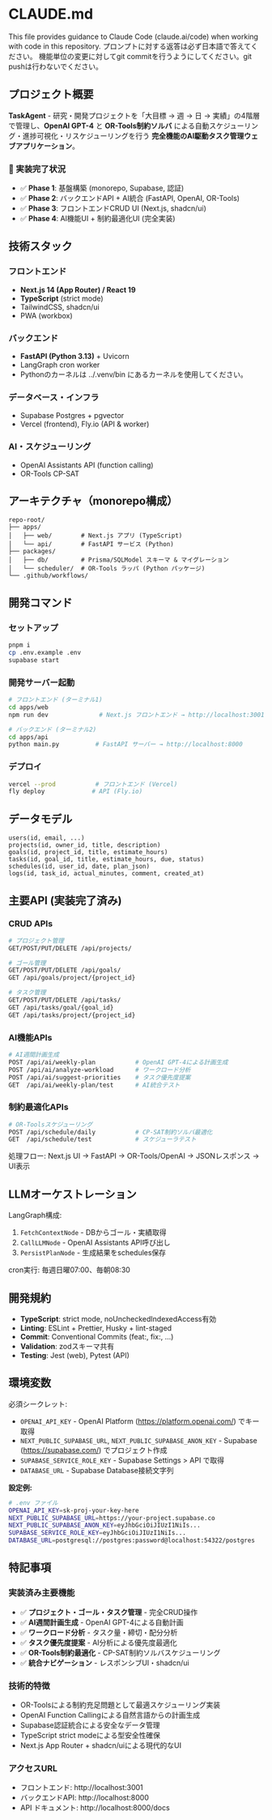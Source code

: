 # CLAUDE.md

This file provides guidance to Claude Code (claude.ai/code) when working with code in this repository.
プロンプトに対する返答は必ず日本語で答えてください。
機能単位の変更に対してgit commitを行うようにしてください。git pushは行わないでください。

## プロジェクト概要

**TaskAgent** - 研究・開発プロジェクトを「大目標 → 週 → 日 → 実績」の4階層で管理し、**OpenAI GPT-4** と **OR-Tools制約ソルバ** による自動スケジューリング・進捗可視化・リスケジューリングを行う **完全機能のAI駆動タスク管理ウェブアプリケーション**。

### 🚀 実装完了状況
- ✅ **Phase 1**: 基盤構築 (monorepo, Supabase, 認証)
- ✅ **Phase 2**: バックエンドAPI + AI統合 (FastAPI, OpenAI, OR-Tools)
- ✅ **Phase 3**: フロントエンドCRUD UI (Next.js, shadcn/ui)
- ✅ **Phase 4**: AI機能UI + 制約最適化UI (完全実装)

## 技術スタック

### フロントエンド
- **Next.js 14 (App Router) / React 19**
- **TypeScript** (strict mode)
- TailwindCSS, shadcn/ui
- PWA (workbox)

### バックエンド
- **FastAPI (Python 3.13)** + Uvicorn
- LangGraph cron worker
- Pythonのカーネルは ../.venv/bin にあるカーネルを使用してください。

### データベース・インフラ
- Supabase Postgres + pgvector
- Vercel (frontend), Fly.io (API & worker)

### AI・スケジューリング
- OpenAI Assistants API (function calling)
- OR-Tools CP-SAT

## アーキテクチャ（monorepo構成）

```
repo-root/
├── apps/
│   ├── web/        # Next.js アプリ (TypeScript)
│   └── api/        # FastAPI サービス (Python)
├── packages/
│   ├── db/         # Prisma/SQLModel スキーマ & マイグレーション
│   └── scheduler/  # OR-Tools ラッパ (Python パッケージ)
└── .github/workflows/
```

## 開発コマンド

### セットアップ
```bash
pnpm i
cp .env.example .env
supabase start
```

### 開発サーバー起動
```bash
# フロントエンド (ターミナル1)
cd apps/web
npm run dev              # Next.js フロントエンド → http://localhost:3001

# バックエンド (ターミナル2)
cd apps/api
python main.py          # FastAPI サーバー → http://localhost:8000
```

### デプロイ
```bash
vercel --prod           # フロントエンド (Vercel)
fly deploy             # API (Fly.io)
```

## データモデル

```
users(id, email, ...)
projects(id, owner_id, title, description)
goals(id, project_id, title, estimate_hours)
tasks(id, goal_id, title, estimate_hours, due, status)
schedules(id, user_id, date, plan_json)
logs(id, task_id, actual_minutes, comment, created_at)
```

## 主要API (実装完了済み)

### **CRUD APIs**
```bash
# プロジェクト管理
GET/POST/PUT/DELETE /api/projects/

# ゴール管理
GET/POST/PUT/DELETE /api/goals/
GET /api/goals/project/{project_id}

# タスク管理
GET/POST/PUT/DELETE /api/tasks/
GET /api/tasks/goal/{goal_id}
GET /api/tasks/project/{project_id}
```

### **AI機能APIs**
```bash
# AI週間計画生成
POST /api/ai/weekly-plan           # OpenAI GPT-4による計画生成
POST /api/ai/analyze-workload      # ワークロード分析
POST /api/ai/suggest-priorities    # タスク優先度提案
GET  /api/ai/weekly-plan/test      # AI統合テスト
```

### **制約最適化APIs**
```bash
# OR-Toolsスケジューリング
POST /api/schedule/daily           # CP-SAT制約ソルバ最適化
GET  /api/schedule/test            # スケジューラテスト
```

処理フロー: Next.js UI → FastAPI → OR-Tools/OpenAI → JSONレスポンス → UI表示

## LLMオーケストレーション

LangGraph構成:
1. `FetchContextNode` - DBからゴール・実績取得
2. `CallLLMNode` - OpenAI Assistants API呼び出し
3. `PersistPlanNode` - 生成結果をschedules保存

cron実行: 毎週日曜07:00、毎朝08:30

## 開発規約

- **TypeScript**: strict mode, noUncheckedIndexedAccess有効
- **Linting**: ESLint + Prettier, Husky + lint-staged
- **Commit**: Conventional Commits (feat:, fix:, ...)
- **Validation**: zodスキーマ共有
- **Testing**: Jest (web), Pytest (API)

## 環境変数

必須シークレット:
- `OPENAI_API_KEY` - OpenAI Platform (https://platform.openai.com/) でキー取得
- `NEXT_PUBLIC_SUPABASE_URL`, `NEXT_PUBLIC_SUPABASE_ANON_KEY` - Supabase (https://supabase.com/) でプロジェクト作成
- `SUPABASE_SERVICE_ROLE_KEY` - Supabase Settings > API で取得
- `DATABASE_URL` - Supabase Database接続文字列

**設定例:**
```bash
# .env ファイル
OPENAI_API_KEY=sk-proj-your-key-here
NEXT_PUBLIC_SUPABASE_URL=https://your-project.supabase.co
NEXT_PUBLIC_SUPABASE_ANON_KEY=eyJhbGciOiJIUzI1NiIs...
SUPABASE_SERVICE_ROLE_KEY=eyJhbGciOiJIUzI1NiIs...
DATABASE_URL=postgresql://postgres:password@localhost:54322/postgres
```

## 特記事項

### **実装済み主要機能**
- ✅ **プロジェクト・ゴール・タスク管理** - 完全CRUD操作
- ✅ **AI週間計画生成** - OpenAI GPT-4による自動計画
- ✅ **ワークロード分析** - タスク量・締切・配分分析
- ✅ **タスク優先度提案** - AI分析による優先度最適化
- ✅ **OR-Tools制約最適化** - CP-SAT制約ソルバスケジューリング
- ✅ **統合ナビゲーション** - レスポンシブUI・shadcn/ui

### **技術的特徴**
- OR-Toolsによる制約充足問題として最適スケジューリング実装
- OpenAI Function Callingによる自然言語からの計画生成
- Supabase認証統合による安全なデータ管理
- TypeScript strict modeによる型安全性確保
- Next.js App Router + shadcn/uiによる現代的なUI

### **アクセスURL**
- フロントエンド: http://localhost:3001
- バックエンドAPI: http://localhost:8000
- API ドキュメント: http://localhost:8000/docs
